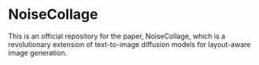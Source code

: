 # NoiseCollage
This is an official repository for the paper, NoiseCollage, which is a revolutionary extension of text-to-image diffusion models for layout-aware image generation.
